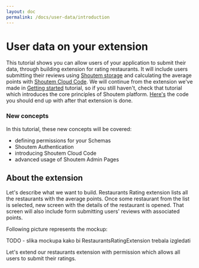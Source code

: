 ```yaml
---
layout: doc
permalink: /docs/user-data/introduction
---
```


# User data on your extension

This tutorial shows you can allow users of your application to submit their data, through building extension for rating restaurants. It will include users submitting their reviews using [Shoutem storage](TODO) and calculating the average points with [Shoutem Cloud Code](TODO). We will continue from the extension we've made in [Getting started](TODO) tutorial, so if you still haven't, check that tutorial which introduces the core principles of Shoutem platform. [Here's](TODO) the code you should end up with after that extension is done.

### New concepts
In this tutorial, these new concepts will be covered:

- defining permissions for your Schemas
- Shoutem Authentication
- introducing Shoutem Cloud Code
- advanced usage of Shoutem Admin Pages

## About the extension

Let's describe what we want to build. Restaurants Rating extension lists all the restaurants with the average points. Once some restaurant from the list is selected, new screen with the details of the restaurant is opened. That screen will also include form submitting users' reviews with associated points.

Following picture represents the mockup:

TODO - slika mockupa kako bi RestaurantsRatingExtension trebala izgledati

Let's extend our restaurants extension with permission which allows all users to submit their ratings.
